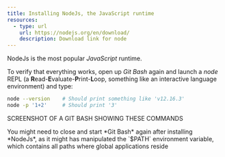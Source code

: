 ```yaml
---
title: Installing NodeJs, the JavaScript runtime
resources:
  - type: url
    url: https://nodejs.org/en/download/
    description: Download link for node
---
```


NodeJs is the most popular *JavaScript* runtime.

To verify that everything works, open up *Git Bash* again and launch a *node* REPL (a **R**ead-**E**valuate-**P**rint-**L**oop, something like an interactive language environment) and type:

```bash
node --version    # Should print something like 'v12.16.3'
node -p '1+2'     # Should print '3'
```

<TODO>SCREENSHOT OF A GIT BASH SHOWING THESE COMMANDS</TODO>

<div class="advice">
You might need to close and start *Git Bash* again after installing *NodeJs*, as it might has manipulated the `$PATH` environment variable, which contains all paths where global applications reside
</div>